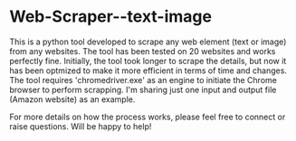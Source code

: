# Web-Scraper--text-image

This is a python tool developed to scrape any web element (text or image) from any websites. The tool has been tested on 20 websites and works perfectly fine. Initially, the tool took longer to scrape the details, but now it has been optmized to make it more efficient in terms of time and changes. The tool requires 'chromedriver.exe' as an engine to initiate the Chrome browser to perform scrapping. I'm sharing just one input and output file (Amazon website) as an example.

For more details on how the process works, please feel free to connect or raise questions. Will be happy to help!
